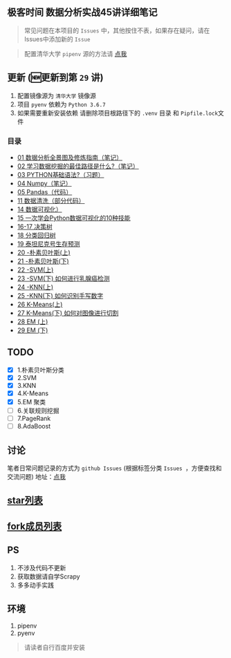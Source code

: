 ## 极客时间 数据分析实战45讲详细笔记
> 常见问题在本项目的 `Issues` 中，其他按住不表，如果存在疑问，请在Issues中添加新的 `Issue`

> 配置清华大学 `pipenv` 源的方法请 [点我](https://github.com/xiaomiwujiecao/DataAnalysisInAction/issues/9)

## 更新 (🆕更新到第 `29` 讲)

1. 配置镜像源为 `清华大学` 镜像源
2. 项目 `pyenv` 依赖为 `Python 3.6.7`
3. 如果需要重新安装依赖 请删除项目根路径下的 `.venv` 目录 和 `Pipfile.lock`文件
### 目录

- [01 数据分析全景图及修炼指南（笔记）](./01/README.md)
- [02 学习数据挖掘的最佳路径是什么?（笔记）](./02/README.md)
- [03 PYTHON基础语法?（习题）](./03/README.md)
- [04 Numpy（笔记）](./04/README.md)
- [05 Pandas（代码）](./05/README.md)
- [11 数据清洗（部分代码）](./11/README.md)
- [14 数据可视化）](./14/README.md)
- [15 一次学会Python数据可视化的10种技能](./15/README.md)
- [16-17 决策树](./16-17/README.md)
- [18 分类回归树](./18/README.md)
- [19 泰坦尼克号生存预测](./19/README.md)
- [20 -朴素贝叶斯(上)](./20/README.md)
- [21 -朴素贝叶斯(下)](./21/README.md)
- [22 -SVM(上)](./22/README.md)
- [23 -SVM(下) 如何进行乳腺癌检测](./23/README.md)
- [24 -KNN(上)](./24/README.md)
- [25 -KNN(下) 如何识别手写数字](./25/README.md)
- [26 K-Means(上)](./26/README.md)
- [27 K-Means(下) 如何对图像进行切割](./27/README.md)
- [28 EM (上)](./28/README.md)
- [29 EM (下)](./29/README.md)

## TODO

- [x] 1.朴素贝叶斯分类
- [x] 2.SVM
- [x] 3.KNN
- [x] 4.K-Means
- [x] 5.EM 聚类
- [ ] 6.关联规则挖掘
- [ ] 7.PageRank
- [ ] 8.AdaBoost

## 讨论 

笔者日常问题记录的方式为 `github Issues`  (根据标签分类 `Issues `，方便查找和交流问题) 
地址：[点我](https://github.com/xiaomiwujiecao/geek-thickink/issues)

##  [star列表](https://github.com/xiaomiwujiecao/DataAnalysisInAction/stargazers)

##  [fork成员列表](https://github.com/xiaomiwujiecao/DataAnalysisInAction/network/members)

## PS

1. 不涉及代码不更新
2. 获取数据请自学Scrapy
3. 多多动手实践  

## 环境

1. pipenv
2. pyenv

> 请读者自行百度并安装

